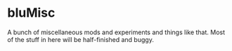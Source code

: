 # bluMisc

A bunch of miscellaneous mods and experiments and things like that. Most of the stuff in here will be half-finished and buggy.
